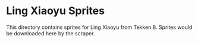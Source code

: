 # Ling Xiaoyu Sprites

This directory contains sprites for Ling Xiaoyu from Tekken 8.
Sprites would be downloaded here by the scraper.
